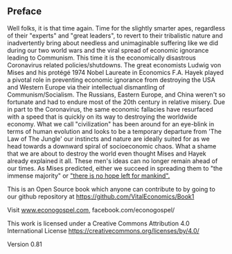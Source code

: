## Preface

Well folks, it is that time again. Time for the slightly smarter apes, regardless of their "experts" and "great leaders", to revert to their tribalistic nature and inadvertently bring about needless and unimaginable suffering like we did during our two world wars and the viral spread of economic ignorance leading to Communism. This time it is the economically disastrous Coronavirus related policies/shutdowns. The great economists Ludwig von Mises and his protégé 1974 Nobel Laureate in Economics F.A. Hayek played a pivotal role in preventing economic ignorance from destroying the USA and Western Europe via their intellectual dismantling of Communism/Socialism. The Russians, Eastern Europe, and China weren't so fortunate and had to endure most of the 20th century in relative misery. Due in part to the Coronavirus, the same economic fallacies have resurfaced with a speed that is quickly on its way to destroying the worldwide economy. What we call "civilization" has been around for an eye-blink in terms of human evolution and looks to be a temporary departure from 'The Law of The Jungle' our instincts and nature are ideally suited for as we head towards a downward spiral of socioeconomic chaos. What a shame that we are about to destroy the world even thought Mises and Hayek already explained it all. These men's ideas can no longer remain ahead of our times. As Mises predicted, either we succeed in spreading them to "the immense majority" or ["there is no hope left for mankind".](https://www.econlib.org/book-chapters/chapter-part-2-chapter-viii-human-society/) 



This is an Open Source book which anyone can contribute to by going to our github repository at https://github.com/VitalEconomics/Book1

Visit www.econogospel.com,  facebook.com/econogospel/


This work is licensed under a Creative Commons Attribution 4.0 International License
https://creativecommons.org/licenses/by/4.0/

Version 0.81



